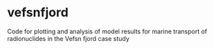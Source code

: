 # vefsnfjord

Code for plotting and analysis of model results for marine transport of radionuclides in the Vefsn fjord case study

